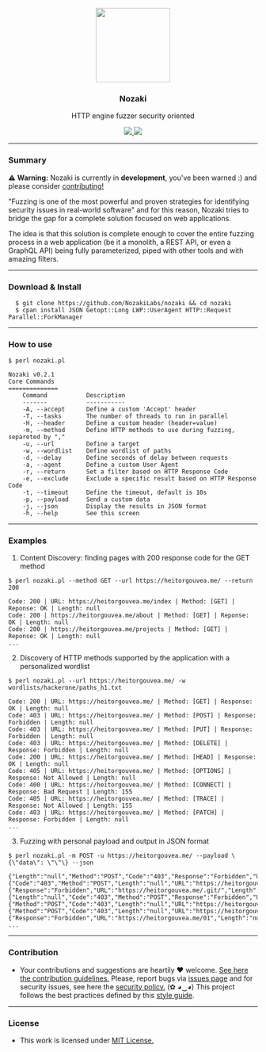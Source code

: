 <p align="center">
  <img src="https://heitorgouvea.me/images/projects/nozaki/logo.png" width="150px" heigth="150px">
  <h3 align="center"><b>Nozaki</b></h3>
  <p align="center">HTTP engine fuzzer security oriented</p>
  <p align="center">
    <a href="/LICENSE.md">
      <img src="https://img.shields.io/badge/license-MIT-blue.svg">
    </a>
    <a href="https://github.com/NozakiLabs/nozaki/releases">
      <img src="https://img.shields.io/badge/version-0.2.1-blue.svg">
    </a>
  </p>
</p>

---

### Summary 

⚠️ __Warning:__ Nozaki is currently in __development__, you've been warned :) and please consider [contributing!](./github/CONTRIBUTING.md)

"Fuzzing is one of the most powerful and proven strategies for identifying security issues in real-world software" and for this reason, Nozaki tries to bridge the gap for a complete solution focused on web applications.

The idea is that this solution is complete enough to cover the entire fuzzing process in a web application (be it a monolith, a REST API, or even a GraphQL API) being fully parameterized, piped with other tools and with amazing filters.

---

### Download & Install

```
  $ git clone https://github.com/NozakiLabs/nozaki && cd nozaki
  $ cpan install JSON Getopt::Long LWP::UserAgent HTTP::Request Parallel::ForkManager
```

---

### How to use

```
$ perl nozaki.pl

Nozaki v0.2.1
Core Commands
==============
    Command           Description
    -------           -----------
    -A, --accept      Define a custom 'Accept' header
    -T, --tasks       The number of threads to run in parallel
    -H, --header      Define a custom header (header=value)
    -m, --method      Define HTTP methods to use during fuzzing, separeted by ","
    -u, --url         Define a target
    -w, --wordlist    Define wordlist of paths
    -d, --delay       Define seconds of delay between requests
    -a, --agent       Define a custom User Agent
    -r, --return      Set a filter based on HTTP Response Code
    -e, --exclude     Exclude a specific result based on HTTP Response Code
    -t, --timeout     Define the timeout, default is 10s
    -p, --payload     Send a custom data
    -j, --json        Display the results in JSON format
    -h, --help        See this screen
```

---

### Examples

1. Content Discovery: finding pages with 200 response code for the GET method

```
$ perl nozaki.pl --method GET --url https://heitorgouvea.me/ --return 200

Code: 200 | URL: https://heitorgouvea.me/index | Method: [GET] | Reponse: OK | Length: null
Code: 200 | https://heitorgouvea.me/about | Method: [GET] | Reponse: OK | Length: null
Code: 200 | https://heitorgouvea.me/projects | Method: [GET] | Reponse: OK | Length: null
...
```

2. Discovery of HTTP methods supported by the application with a personalized wordlist

```
$ perl nozaki.pl --url https://heitorgouvea.me/ -w wordlists/hackerone/paths_h1.txt

Code: 200 | URL: https://heitorgouvea.me/ | Method: [GET] | Response: OK | Length: null
Code: 403 | URL: https://heitorgouvea.me/ | Method: [POST] | Response: Forbidden | Length: null
Code: 403 | URL: https://heitorgouvea.me/ | Method: [PUT] | Response: Forbidden | Length: null
Code: 403 | URL: https://heitorgouvea.me/ | Method: [DELETE] | Response: Forbidden | Length: null
Code: 200 | URL: https://heitorgouvea.me/ | Method: [HEAD] | Response: OK | Length: null
Code: 405 | URL: https://heitorgouvea.me/ | Method: [OPTIONS] | Response: Not Allowed | Length: null
Code: 400 | URL: https://heitorgouvea.me/ | Method: [CONNECT] | Response: Bad Request | Length: 155
Code: 405 | URL: https://heitorgouvea.me/ | Method: [TRACE] | Response: Not Allowed | Length: 155
Code: 403 | URL: https://heitorgouvea.me/ | Method: [PATCH] | Response: Forbidden | Length: null
...
```

3. Fuzzing with personal payload and output in JSON format

```
$ perl nozaki.pl -m POST -u https://heitorgouvea.me/ --payload \{\"data\": \"\"\} --json

{"Length":"null","Method":"POST","Code":"403","Response":"Forbidden","URL":"https://heitorgouvea.me/.DS_Store"}
{"Code":"403","Method":"POST","Length":"null","URL":"https://heitorgouvea.me/.aws/","Response":"Forbidden"}
{"Response":"Forbidden","URL":"https://heitorgouvea.me/.git/","Length":"null","Code":"403","Method":"POST"}
{"Length":"null","Code":"403","Method":"POST","Response":"Forbidden","URL":"https://heitorgouvea.me/.svn/"}
{"Method":"POST","Code":"403","Length":"null","URL":"https://heitorgouvea.me/0","Response":"Forbidden"}
{"Method":"POST","Code":"403","Length":"null","URL":"https://heitorgouvea.me/00","Response":"Forbidden"}
{"Response":"Forbidden","URL":"https://heitorgouvea.me/01","Length":"null","Method":"POST","Code":"403"}
...
```

---

### Contribution

- Your contributions and suggestions are heartily ♥ welcome. [See here the contribution guidelines.](/.github/CONTRIBUTING.md) Please, report bugs via [issues page](https://github.com/NozakiLabs/Nozaki/issues) and for security issues, see here the [security policy.](/SECURITY.md) (✿ ◕‿◕) This project follows the best practices defined by this [style guide](https://heitorgouvea.me/projects/perl-style-guide).

---

### License

- This work is licensed under [MIT License.](/LICENSE.md)
